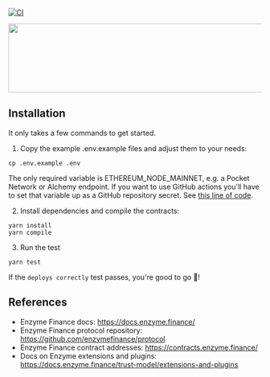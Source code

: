 [![CI](https://github.com/justsomegeeks/enzyme-balancer/actions/workflows/ci.yaml/badge.svg)](https://github.com/justsomegeeks/enzyme-balancer/actions/workflows/ci.yaml)

<img src="https://justsomegeeks.github.io/justsomegeeks-logo-dark.png" width="600" height="137">

## Installation

It only takes a few commands to get started.

1. Copy the example .env.example files and adjust them to your needs:

```
cp .env.example .env
```

The only required variable is ETHEREUM_NODE_MAINNET, e.g. a Pocket Network or Alchemy endpoint. If you want to use GitHub actions you'll have to set that variable up as a GitHub repository secret. See [this line of code](https://github.com/enzymefinance/hackathon-template/blob/main/.github/workflows/ci.yaml#L72).

2. Install dependencies and compile the contracts:

```
yarn install
yarn compile
```

3. Run the test

```
yarn test
```
If the `deploys correctly` test passes, you're good to go :tada:!

## References

- Enzyme Finance docs: https://docs.enzyme.finance/
- Enzyme Finance protocol repository: https://github.com/enzymefinance/protocol
- Enzyme Finance contract addresses: https://contracts.enzyme.finance/
- Docs on Enzyme extensions and plugins: https://docs.enzyme.finance/trust-model/extensions-and-plugins
